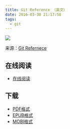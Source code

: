 ```yaml
---
title: Git Reference （英文）
date: 2016-03-30 21:17:58
tags:
  - git
---
```


![](https://ek8whxe.cloudimg.io/s/width/226/https://www.gitbook.com/cover/book/wizardforcel/git-ref-en.jpg?build=1452162345819&v=12.0.4)

来源：[Git Refernece](https://git-scm.com/docs)

<!--more-->

## 在线阅读 ##

+ [在线阅读](https://www.gitbook.com/book/wizardforcel/git-ref-en/details)

## 下载 ##

+ [PDF格式](https://www.gitbook.com/download/pdf/book/wizardforcel/git-ref-en)
+ [EPUB格式](https://www.gitbook.com/download/epub/book/wizardforcel/git-ref-en)
+ [MOBI格式](https://www.gitbook.com/download/mobi/book/wizardforcel/git-ref-en)
